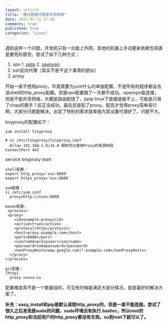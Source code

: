 ```yaml
---
layout: article
title: "通过搭建代理来共享网络"
date: 2015-01-11 17:16
comments: true
published: true
categories: "Linux"
---
```

   遇到这样一个问题，开发机只有一台能上外网，其他的机器上手动更新依赖包简直是要死的感觉。尝试了如下几种方式：

   1. vpn
   	1. [pptp][2]
   	2. [openvpn][1]
   2. ssh反向代理（其实不是干这个事情的貌似）
   3. proxy

   开始一直不想用proxy，毕竟需要为yum什么的单独配置，不是所有的程序都会去读shell的http_proxy配置。但是vpn配置搞了一天都不成功。openvpn能连接，但是不能共享网络，大概是路由配错了，pptp linux下直接链接不上，可能是只用了chap的握手？反正没成功。最后还是配了proxy，配完才觉得proxy简单易行啊，大部分问题能解决，出现了特别的需求就单独为其设置代理好了。问题不大。

   tinyproxy的配置如下：

   	yum install tinyproxy

   	# vi /etc/tinyproxy/tinyproxy.conf
	  Allow 192.168.1.0/24 # 限制可以使用Proxy的来源网段
    ConnectPort 443 
	
  service tinyproxy start

    shell配置：
    export http_proxy='xxx:8888'
    export https_proxy='xxx:8888'

    yum配置：
    vi /etc/yum.conf
	  proxy=http://xxxx:8888

    maven配置:
     <proxies>
     <proxy>
        <id>example-proxy</id>
        <active>true</active>
        <protocol>http</protocol>
        <host>proxy.example.com</host>
        <port>8080</port>
        <username>proxyuser</username>
        <password>somepassword</password>
        <nonProxyHosts>www.google.com|*.example.com</nonProxyHosts>
      </proxy>
    </proxies>

    git配置：
    [http]
      proxy =xxxx:xx
    	

  配置难度真不是一个数量级的，可见有时候能满足大部分情况，就是最好的解决方案了。

  **补充：easy_install和pip是默认读取http_proxy的，但是一直不能连接。尝试了很久之后发现是sudo的问题，sudo环境没有执行.bashrc，所以root的http_proxy和当前用户的http_proxy都没有生效。su到root下就可以了。**

[1]: https://www.digitalocean.com/community/tutorials/how-to-setup-and-configure-an-openvpn-server-on-centos-6 "How to Setup and Configure an OpenVPN Server on CentOS 6 | DigitalOcean"
[2]: http://5323197.blog.51cto.com/5313197/1285738 " centos6.4 安装配置 pptp vpn"